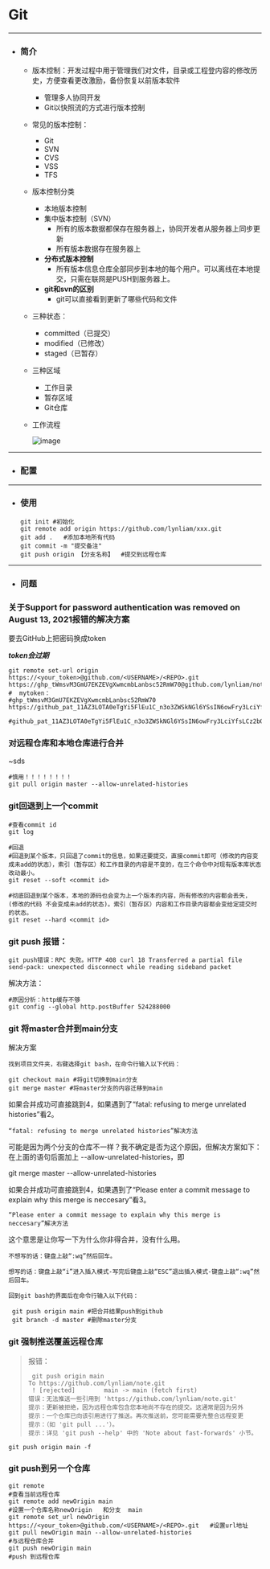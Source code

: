 # Git

------



* ### 简介

  * 版本控制：开发过程中用于管理我们对文件，目录或工程登内容的修改历史，方便查看更改激励，备份恢复以前版本软件
    * 管理多人协同开发
    * Git以快照流的方式进行版本控制

  * 常见的版本控制：
    * Git
    * SVN
    * CVS
    * VSS
    * TFS

  * 版本控制分类
    * 本地版本控制
    * 集中版本控制（SVN）
      * 所有的版本数据都保存在服务器上，协同开发者从服务器上同步更新
      * 所有版本数据存在服务器上
    * **分布式版本控制**
      * 所有版本信息仓库全部同步到本地的每个用户。可以离线在本地提交，只需在联网是PUSH到服务器上。    
    * **git和svn的区别**
      * git可以直接看到更新了哪些代码和文件

  * 三种状态：
    * committed（已提交）
    * modified（已修改）
    * staged（已暂存）

  * 三种区域
    * 工作目录
    * 暂存区域
    * Git仓库

  * 工作流程

    ![image](/media/lynliam/data/markdown/Git/images/v2-bdbe1c116582f534fe567089f87be824_1440w.webp)

    

------



* ### 配置








------

* ### 使用

  ```shell
  git init #初始化
  git remote add origin https://github.com/lynliam/xxx.git
  git add .   #添加本地所有代码
  git commit -m "提交备注"
  git push origin 【分支名称】  #提交到远程仓库
  ```

  

------

* ### 问题

### 关于Support for password authentication was removed on August 13, 2021报错的解决方案

要去GitHub上把密码换成token

***token会过期***

```shell
git remote set-url origin https://<your_token>@github.com/<USERNAME>/<REPO>.git
https://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@github.com/lynliam/note.git
#  mytoken：
#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
https://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@github.com/lynliam/note.git

#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
```

### 对远程仓库和本地仓库进行合并



~sds

```shell
#慎用！！！！！！！！
git pull origin master --allow-unrelated-histories
```

### git回退到上一个commit

```shell
#查看commit id
git log

#回退
#回退到某个版本，只回退了commit的信息，如果还要提交，直接commit即可（修改的内容变成未add的状态），索引（暂存区）和工作目录的内容是不变的，在三个命令中对现有版本库状态改动最小。
git reset --soft <commit id>

#彻底回退到某个版本，本地的源码也会变为上一个版本的内容，所有修改的内容都会丢失， (修改的代码 不会变成未add的状态)。索引（暂存区）内容和工作目录内容都会变给定提交时的状态。
git reset --hard <commit id>
```



### git push 报错：

```shell
git push错误：RPC 失败。HTTP 408 curl 18 Transferred a partial file
send-pack: unexpected disconnect while reading sideband packet
```

解决方法：

```shell
#原因分析：http缓存不够
git config --global http.postBuffer 524288000
```



### git 将master合并到main分支

解决方案

    找到项目文件夹，右键选择git bash，在命令行输入以下代码：
    
    git checkout main #将git切换到main分支
    git merge master #将master分支的内容迁移到main

如果合并成功可直接跳到4，如果遇到了“fatal: refusing to merge unrelated histories”看2。

    “fatal: refusing to merge unrelated histories”解决方法

可能是因为两个分支的仓库不一样？我不确定是否为这个原因，但解决方案如下：在上面的语句后面加上 --allow-unrelated-histories，即

git merge master --allow-unrelated-histories

如果合并成功可直接跳到4，如果遇到了“Please enter a commit message to explain why this merge is neccesary”看3。

    “Please enter a commit message to explain why this merge is neccesary”解决方法

这个意思是让你写一下为什么你非得合并，没有什么用。

    不想写的话：键盘上敲“:wq”然后回车。
    
    想写的话：键盘上敲“i”进入插入模式-写完后键盘上敲“ESC”退出插入模式-键盘上敲“:wq”然后回车。
    
    回到git bash的界面后在命令行输入以下代码：
    
     git push origin main #把合并结果push到github
     git branch -d master #删除master分支



### git 强制推送覆盖远程仓库

> 报错：
>
> ```shell
>  git push origin main
> To https://github.com/lynliam/note.git
>  ! [rejected]        main -> main (fetch first)
> 错误：无法推送一些引用到 'https://github.com/lynliam/note.git'
> 提示：更新被拒绝，因为远程仓库包含您本地尚不存在的提交。这通常是因为另外
> 提示：一个仓库已向该引用进行了推送。再次推送前，您可能需要先整合远程变更
> 提示：（如 'git pull ...'）。
> 提示：详见 'git push --help' 中的 'Note about fast-forwards' 小节。
> ```

```shell
git push origin main -f
```



### git  push到另一个仓库

```shell
git remote                      											     #查看当前远程仓库
git remote add newOrigin main                                                        #设置一个仓库名称newOrigin   和分支  main
git remote set_url newOrigin https://<your_token>@github.com/<USERNAME>/<REPO>.git   #设置url地址
git pull newOrigin main --allow-unrelated-histories                                  #与远程仓库合并
git push newOrigin main                                                              #push 到远程仓库
```



